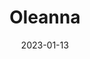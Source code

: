 ---
title: Oleanna
date: 2023-01-13
closing_date: 2023-01-29
layout: productions
featured_image: 2023_Oleana.jpeg
image_caption: Poster of 2023 production of Oleanna
image_credit: Limelight Theatre
playbill: 
category: 
Theatre: Limelight Theatre
Venue: Koger-Gamache Studio Theatre
showtimes:
  - 2023-01-12 19:30:00
  - 2023-01-13 19:30:00
  - 2023-01-14 19:30:00
  - 2023-01-15 14:00:00
  - 2023-01-18 19:30:00
  - 2023-01-19 19:30:00
  - 2023-01-20 19:30:00
  - 2023-01-21 19:30:00
  - 2023-01-22 14:00:00
  - 2023-01-25 19:30:00
  - 2023-01-26 19:30:00
  - 2023-01-27 19:30:00
  - 2023-01-28 19:30:00
  - 2023-01-29 14:00:00 
cast:
  John: Cameron Hodges
  Carol: Mary Schubert
crew:
  Director: David Buchman
  Stage Manager: Arianna Rodriguez
  Production Manager: Austin Kelley
  Scenic Designer: Dom Grasso
  Lighting Designer: Saraevelyn Bergin
  Costume Designer: Bethany Paolini
  Properties: Jennifer Farrow
  Scenic Charge Artist: Nancy Grasso
  Sound Designer: Bradley Cooper
  Board Operator: Desiree Bracewell
orchestra:
external_links:
---